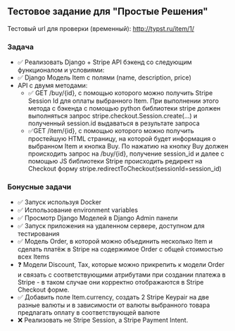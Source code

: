 ## Тестовое задание для "Простые Решения"

Тестовый url для проверки (временный): http://typst.ru/item/1/

### Задача

-	✅ Реализовать Django + Stripe API бэкенд со следующим функционалом и условиями:
- 	✅ Django Модель Item с полями (name, description, price)
- 	API с двумя методами:
     - ✅ GET /buy/{id}, c помощью которого можно получить Stripe Session Id для оплаты выбранного Item. При выполнении этого метода c бэкенда с помощью python библиотеки stripe должен выполняться запрос stripe.checkout.Session.create(...) и полученный session.id выдаваться в результате запроса
     - ✅GET /item/{id}, c помощью которого можно получить простейшую HTML страницу, на которой будет информация о выбранном Item и кнопка Buy. По нажатию на кнопку Buy должен происходить запрос на /buy/{id}, получение session_id и далее с помощью JS библиотеки Stripe происходить редирект на Checkout форму stripe.redirectToCheckout(sessionId=session_id)

### Бонусные задачи
- 	✅ Запуск используя Docker
- 	✅ Использование environment variables
- 	✅ Просмотр Django Моделей в Django Admin панели
- 	✅ Запуск приложения на удаленном сервере, доступном для тестирования
- 	✅ Модель Order, в которой можно объединить несколько Item и сделать платёж в Stripe на содержимое Order c общей стоимостью всех Items
- 	❓ Модели Discount, Tax, которые можно прикрепить к модели Order и связать с соответствующими атрибутами при создании платежа в Stripe - в таком случае они корректно отображаются в Stripe Checkout форме.
- 	✅ Добавить поле Item.currency, создать 2 Stripe Keypair на две разные валюты и в зависимости от валюты выбранного товара предлагать оплату в соответствующей валюте
- 	❌ Реализовать не Stripe Session, а Stripe Payment Intent.
